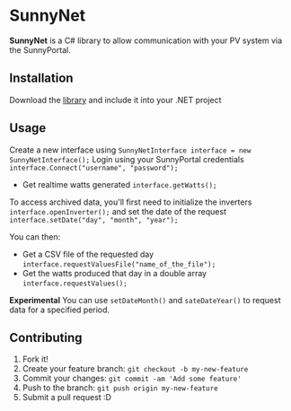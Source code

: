 
# SunnyNet
**SunnyNet** is a C# library to allow communication with your PV system via the SunnyPortal.
## Installation
Download the [library](https://github.com/DiegoVillagrasa/SunnyNet/blob/master/SunnyNet/bin/Release/SunnyNet.dll?raw=true) and include it into your .NET project
## Usage
Create a new interface using ```SunnyNetInterface interface = new SunnyNetInterface();```
Login using your SunnyPortal credentials ```interface.Connect("username", "password");```

* Get realtime watts generated ```interface.getWatts();```

To access archived data, you'll first need to initialize the inverters ```interface.openInverter();``` and set the date of the request ```interface.setDate("day", "month", "year");```

You can then:
* Get a CSV file of the requested day ```interface.requestValuesFile("name_of_the_file");```
* Get the watts produced that day in a double array ```interface.requestValues();```

**Experimental**
You can use ```setDateMonth()``` and ```sateDateYear()``` to request data for a specified period.
## Contributing
1. Fork it!
2. Create your feature branch: `git checkout -b my-new-feature`
3. Commit your changes: `git commit -am 'Add some feature'`
4. Push to the branch: `git push origin my-new-feature`
5. Submit a pull request :D
